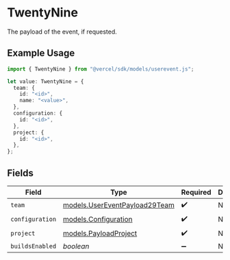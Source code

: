 # TwentyNine

The payload of the event, if requested.

## Example Usage

```typescript
import { TwentyNine } from "@vercel/sdk/models/userevent.js";

let value: TwentyNine = {
  team: {
    id: "<id>",
    name: "<value>",
  },
  configuration: {
    id: "<id>",
  },
  project: {
    id: "<id>",
  },
};
```

## Fields

| Field                                                                | Type                                                                 | Required                                                             | Description                                                          |
| -------------------------------------------------------------------- | -------------------------------------------------------------------- | -------------------------------------------------------------------- | -------------------------------------------------------------------- |
| `team`                                                               | [models.UserEventPayload29Team](../models/usereventpayload29team.md) | :heavy_check_mark:                                                   | N/A                                                                  |
| `configuration`                                                      | [models.Configuration](../models/configuration.md)                   | :heavy_check_mark:                                                   | N/A                                                                  |
| `project`                                                            | [models.PayloadProject](../models/payloadproject.md)                 | :heavy_check_mark:                                                   | N/A                                                                  |
| `buildsEnabled`                                                      | *boolean*                                                            | :heavy_minus_sign:                                                   | N/A                                                                  |